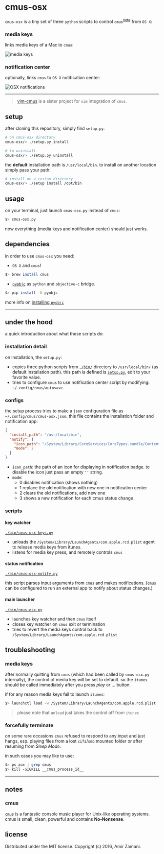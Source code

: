 # cmus-osx

`cmus-osx` is a tiny set of three `python` scripts to control `cmus`<sup>[note](#cmus)</sup> from `OS X`:

### media keys
links media keys of a Mac to `cmus`:

 ![media keys](https://cloud.githubusercontent.com/assets/6501462/14425436/7d69fd8c-fffc-11e5-93ac-3ee26ba6e299.png)

### notification center
optionally, links `cmus` to `OS X` notification center:


 ![OSX notifications](https://cloud.githubusercontent.com/assets/6501462/14425409/59c41d68-fffc-11e5-9d8b-a5d9a9a4c22d.gif)

----

> [vim-cmus](https://github.com/azadkuh/vim-cmus) is a sister project for `vim` integration of `cmus`.


## setup
after cloning this repository, simply find `setup.py`:
```bash
# on cmus-osx directory
cmus-osx/> ./setup.py install

# to uninstall
cmus-osx/> ./setup.py uninstall

```

the **default** installation path is `/usr/local/bin`.
to install on another location simply pass your path:
```bash
# install on a custom directory
cmus-osx/> ./setup install /opt/bin
```

## usage
on your terminal, just launch `cmus-osx.py` instead of `cmus`:
```bash
$> cmus-osx.py
```

now everything (media keys and notification center) should just works.

## dependencies
in order to use `cmus-osx` you need:

- `OS X` and `cmus`!
```bash
$> brew install cmus
```

- [`pyobjc`](https://en.wikipedia.org/wiki/PyObjC) as `python` and `objective-c` bridge.
```bash
$> pip install -U pyobjc
```
more info on [installing `pyobjc`](http://pythonhosted.org/pyobjc/install.html)

----


## under the hood
a quick introduction about what these scripts do:

### installation detail
on installation, the `setup.py`:

- copies three python scripts from [`./bin/`](./bin/) directory to `/usr/local/bin/` (as default installation path).
 this path is defined is [`setup.py`](./setup.py), edit to your favorite value.
- tries to configure `cmus` to use notification center script by modifying: `~/.config/cmus/autosave`.


### configs
the setup process tries to make a `json` configuration file as `~/.config/cmus/cmus-osx.json`.
this file contains the installation folder and notification app:
```json
{
  "install_path": "/usr/local/bin",
  "notify": {
    "icon_path": "/System/Library/CoreServices/CoreTypes.bundle/Contents/Resources/Actions.icns",
    "mode": 2
  }
}
```

- `icon_path`: the path of an icon for displaying in notification badge.
 to disable the icon just pass an empty `''` string.
- `mode`:
  *  0 disables notification (shows nothing)
  *  1 replace the old notification with new one in notification center
  *  2 clears the old notifications, add new one
  *  3 shows a new notification for each cmus status change


### scripts

#### key watcher
[`./bin/cmus-osx-keys.py`](./bin/cmus-osx-keys.py)

- unloads the `/System/Library/LaunchAgents/com.apple.rcd.plist` agent to release media keys from itunes.
- listens for media key press, and remotely controls `cmus`

#### status notification
[`./bin/cmus-osx-notify.py`](./bin/cmus-osx-notify.py)

this script parses input arguments from `cmus` and makes notifications.
(`cmus` can be configured to run an external app to notify about status changes.)

#### main launcher
[`./bin/cmus-osx.py`](./bin/cmus-osx.py)

- launches key watcher and then `cmus` itself
- closes key watcher on `cmus` exit or termination
- tries to revert the media keys control back to `/System/Library/LaunchAgents/com.apple.rcd.plist`


## troubleshooting

### media keys
after normally quitting from `cmus` (which had been called by `cmus-osx.py` internally),
 the control of media key will be set to default. so the `itunes` should be called immediately after
 you press *play* or … button.

if for any reason media keys fail to launch `itunes`:
```bash
$> launchctl load -w /System/Library/LaunchAgents/com.apple.rcd.plist
```

> please note that `unload` just takes the control off from `itunes`

### forcefully terminate
on some rare occasions `cmus` refused to respond to any input and just hangs,
 esp. playing files from a lost `cifs`/`smb` mounted folder or after resuming from *Sleep Mode*.

in such cases you may like to use:
```bash
$> ps aux | grep cmus
$> kill -SIGKILL __cmus_process_id__
```

---


## notes

### cmus
[`cmus`](https://cmus.github.io/) is a fantastic console music player for Unix-like operating systems.
cmus is small, clean, powerful and contains **No-Nonsense**.



## license
Distributed under the MIT license. Copyright (c) 2016, Amir Zamani.

